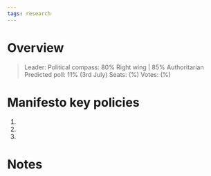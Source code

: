 ```yaml
---
tags: research
---
```

# Overview

> Leader: 
> Political compass: 80% Right wing | 85% Authoritarian
> Predicted poll: 11% (3rd July)
> Seats: (%)
> Votes: (%)

# Manifesto key policies

1. 
2. 
3. 

# Notes

